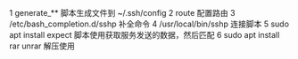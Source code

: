 1 generate_** 脚本生成文件到 ~/.ssh/config
2 route 配置路由
3 /etc/bash_completion.d/sshp  补全命令
4  /usr/local/bin/sshp  连接脚本
5 sudo apt install expect   脚本使用获取服务发送的数据，然后匹配
6 sudo apt install rar unrar  解压使用
